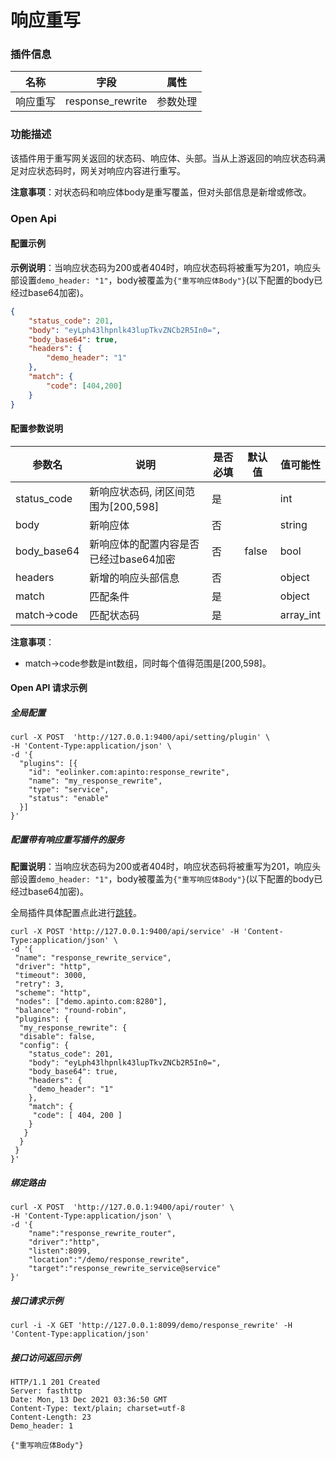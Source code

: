 # 响应重写

### 插件信息

| 名称     | 字段             | 属性     |
| -------- | ---------------- | -------- |
| 响应重写 | response_rewrite | 参数处理 |

### 功能描述

该插件用于重写网关返回的状态码、响应体、头部。当从上游返回的响应状态码满足对应状态码时，网关对响应内容进行重写。

**注意事项**：对状态码和响应体body是重写覆盖，但对头部信息是新增或修改。

### Open Api

#### 配置示例

**示例说明**：当响应状态码为200或者404时，响应状态码将被重写为201，响应头部设置`demo_header: "1"`，body被覆盖为`{"重写响应体Body"}`(以下配置的body已经过base64加密)。

```json
{
	"status_code": 201,
	"body": "eyLph43lhpnlk43lupTkvZNCb2R5In0=",
	"body_base64": true,
	"headers": {
		"demo_header": "1"
	},
	"match": {
		"code": [404,200]
	}
}
```

#### 配置参数说明

| 参数名      | 说明                                   | 是否必填 | 默认值 | 值可能性  |
| ----------- | -------------------------------------- | -------- | ------ | --------- |
| status_code | 新响应状态码, 闭区间范围为[200,598]    | 是       |        | int       |
| body        | 新响应体                               | 否       |        | string    |
| body_base64 | 新响应体的配置内容是否已经过base64加密 | 否       | false  | bool      |
| headers     | 新增的响应头部信息                     | 否       |        | object    |
| match       | 匹配条件                               | 是       |        | object    |
| match->code | 匹配状态码                             | 是       |        | array_int |

**注意事项**：

* match->code参数是int数组，同时每个值得范围是[200,598]。

#### Open API 请求示例

##### 全局配置

```shell
curl -X POST  'http://127.0.0.1:9400/api/setting/plugin' \
-H 'Content-Type:application/json' \
-d '{
  "plugins": [{
    "id": "eolinker.com:apinto:response_rewrite",
    "name": "my_response_rewrite",
    "type": "service",
	"status": "enable"
  }]
}'
```

##### 配置带有响应重写插件的服务

**配置说明**：当响应状态码为200或者404时，响应状态码将被重写为201，响应头部设置`demo_header: "1"`，body被覆盖为`{"重写响应体Body"}`(以下配置的body已经过base64加密)。

全局插件具体配置点此进行[跳转](/docs/apinto/plugins)。


```shell
curl -X POST 'http://127.0.0.1:9400/api/service' -H 'Content-Type:application/json' \
-d '{
 "name": "response_rewrite_service",
 "driver": "http",
 "timeout": 3000,
 "retry": 3,
 "scheme": "http",
 "nodes": ["demo.apinto.com:8280"],
 "balance": "round-robin",
 "plugins": {
  "my_response_rewrite": {
  "disable": false,
  "config": {
    "status_code": 201,
    "body": "eyLph43lhpnlk43lupTkvZNCb2R5In0=",
    "body_base64": true,
    "headers": {
     "demo_header": "1"
	},
	"match": {
	 "code": [ 404, 200 ]
	}
   }
  }
 }
}' 
```

##### 绑定路由

```shell
curl -X POST  'http://127.0.0.1:9400/api/router' \
-H 'Content-Type:application/json' \
-d '{
    "name":"response_rewrite_router",
    "driver":"http",
    "listen":8099,
    "location":"/demo/response_rewrite",
    "target":"response_rewrite_service@service"
}'
```

##### 接口请求示例

```shell
curl -i -X GET 'http://127.0.0.1:8099/demo/response_rewrite' -H 'Content-Type:application/json'
```

##### 接口访问返回示例

```text
HTTP/1.1 201 Created
Server: fasthttp
Date: Mon, 13 Dec 2021 03:36:50 GMT
Content-Type: text/plain; charset=utf-8
Content-Length: 23
Demo_header: 1

{"重写响应体Body"}
```

